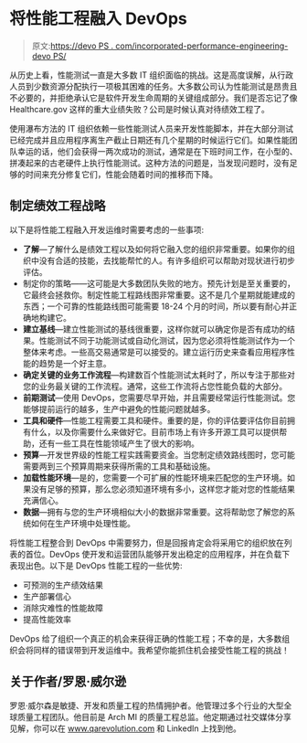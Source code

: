 # 将性能工程融入 DevOps

> 原文:[https://devo PS . com/incorporated-performance-engineering-devo PS/](https://devops.com/incorporating-performance-engineering-devops/)

从历史上看，性能测试一直是大多数 IT 组织面临的挑战。这是高度误解，从行政人员到少数资源分配执行一项极其困难的任务。大多数公司认为性能测试是昂贵且不必要的，并拒绝承认它是软件开发生命周期的关键组成部分。我们是否忘记了像 Healthcare.gov 这样的重大业绩失败？公司是时候认真对待绩效工程了。

使用瀑布方法的 IT 组织依赖一些性能测试人员来开发性能脚本，并在大部分测试已经完成并且应用程序离生产截止日期还有几个星期的时候运行它们。如果性能团队幸运的话，他们会获得一两次成功的测试，通常是在下班时间工作，在小型的、拼凑起来的古老硬件上执行性能测试。这种方法的问题是，当发现问题时，没有足够的时间来充分修复它们，性能会随着时间的推移而下降。

## **制定绩效工程战略**

以下是将性能工程融入开发运维时需要考虑的一些事项:

*   **了解**—了解什么是绩效工程以及如何将它融入您的组织非常重要。如果你的组织中没有合适的技能，去找能帮忙的人。有许多组织可以帮助对现状进行初步评估。
*   制定你的策略——这可能是大多数团队失败的地方。预先计划是至关重要的，它最终会拯救你。制定性能工程路线图非常重要。这不是几个星期就能建成的东西；一个可靠的性能路线图可能需要 18-24 个月的时间，所以要有耐心并正确地构建它。
*   **建立基线**—建立性能测试的基线很重要，这样你就可以确定你是否有成功的结果。性能测试不同于功能测试或自动化测试，因为您必须将性能测试作为一个整体来考虑。一些高交易通常是可以接受的。建立运行历史来查看应用程序性能的趋势是一个好主意。
*   **确定关键的业务工作流程**—构建数百个性能测试太耗时了，所以专注于那些对您的业务最关键的工作流程。通常，这些工作流将占您性能负载的大部分。
*   **前期测试**—使用 DevOps，您需要尽早开始，并且需要经常运行性能测试。您能够提前运行的越多，生产中避免的性能问题就越多。
*   **工具和硬件**—性能工程需要工具和硬件。重要的是，你的评估要评估你目前拥有什么，以及你需要什么来做好它。目前市场上有许多开源工具可以提供帮助，还有一些工具在性能领域产生了很大的影响。
*   **预算**—开发世界级的性能工程实践需要资金。当您制定绩效路线图时，您可能需要两到三个预算周期来获得所需的工具和基础设施。
*   **加载性能环境**—是的，您需要一个可扩展的性能环境来匹配您的生产环境。如果没有足够的预算，那么您必须知道环境有多小，这样您才能对您的性能结果充满信心。
*   **数据**—拥有与您的生产环境相似大小的数据非常重要。这将帮助您了解您的系统如何在生产环境中处理性能。

将性能工程整合到 DevOps 中需要努力，但是回报肯定会将采用它的组织放在列表的首位。DevOps 使开发和运营团队能够开发出稳定的应用程序，并在负载下表现出色。以下是 DevOps 性能工程的一些优势:

*   可预测的生产绩效结果
*   生产部署信心
*   消除灾难性的性能故障
*   提高性能效率

DevOps 给了组织一个真正的机会来获得正确的性能工程；不幸的是，大多数组织会将同样的错误带到开发运维中。我希望你能抓住机会接受性能工程的挑战！

## **关于作者/罗恩·威尔逊**

罗恩·威尔森是敏捷、开发和质量工程的热情拥护者。他管理过多个行业的大型全球质量工程团队。他目前是 Arch MI 的质量工程总监。他定期通过社交媒体分享见解，你可以在 www.qarevolution.com 和 LinkedIn 上找到他。